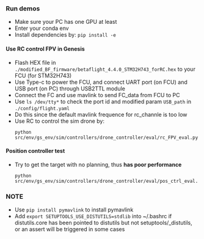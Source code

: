### Run demos
- Make sure your PC has one GPU at least
- Enter your conda env
- Install dependencies by: `pip install -e`

#### Use RC control FPV in Genesis
- Flash HEX file in `./modified_BF_firmware/betaflight_4.4.0_STM32H743_forRC.hex` to your FCU (for STM32H743)
- Use Type-c to power the FCU, and connect UART port (on FCU) and USB port (on PC) through USB2TTL module
- Connect the FC and use mavlink to send FC_data from FCU to PC
- Use `ls /dev/tty*` to check the port id and modified param `USB_path` in `./config/flight.yaml`
- Do this since the default mavlink frequence for rc_channle is too low
- Use RC to control the sim drone by:
    ```
    python src/env/gs_env/sim/controllers/drone_controller/eval/rc_FPV_eval.py
    ```
#### Position controller test
- Try to get the target with no planning, thus **has poor performance**
    ```
    python src/env/gs_env/sim/controllers/drone_controller/eval/pos_ctrl_eval.py
    ```

### NOTE
- Use `pip install pymavlink` to install pymavlink
- Add `export SETUPTOOLS_USE_DISTUTILS=stdlib` into ~/.bashrc if distutils.core has been pointed to distutils but not setuptools/_distutils, or an assert will be triggered in some cases
